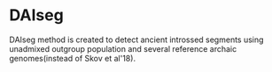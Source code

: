 # DAIseg
DAIseg method is created to detect ancient introssed segments using unadmixed outgroup population and several reference archaic genomes(instead of Skov et al'18).
